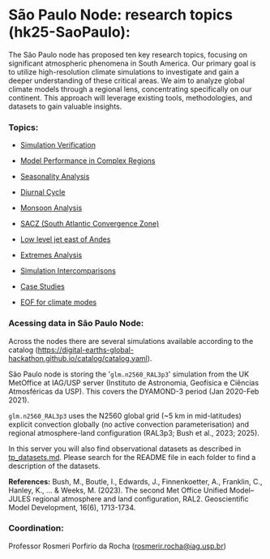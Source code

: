 # São Paulo Node: research topics (hk25-SaoPaulo):

The São Paulo node has proposed ten key research topics, focusing on significant atmospheric phenomena in South America. Our primary goal is to utilize high-resolution climate simulations to investigate and gain a deeper understanding of these critical areas. We aim to analyze global climate models through a regional lens, concentrating specifically on our continent. This approach will leverage existing tools, methodologies, and datasets to gain valuable insights.

### Topics: 
- [Simulation Verification](https://github.com/salvatirehbein/hk25-teams/blob/main/hk25-SaoPaulo/tp_verification_stats.md)
  
- [Model Performance in Complex Regions](https://github.com/salvatirehbein/hk25-teams/blob/main/hk25-SaoPaulo/tp_complex_region.md)

- [Seasonality Analysis](https://github.com/salvatirehbein/hk25-teams/blob/main/hk25-SaoPaulo/tp_seasonality.md)

- [Diurnal Cycle](https://github.com/salvatirehbein/hk25-teams/blob/main/hk25-SaoPaulo/tp_diurnal_cycle.md)

- [Monsoon Analysis](https://github.com/salvatirehbein/hk25-teams/blob/main/hk25-SaoPaulo/tp_monsoon.md)

- [SACZ (South Atlantic Convergence Zone)](https://github.com/salvatirehbein/hk25-teams/blob/main/hk25-SaoPaulo/tp_sacz.md)

- [Low level jet east of Andes](https://github.com/salvatirehbein/hk25-teams/blob/main/hk25-SaoPaulo/tp_llj.md)

- [Extremes Analysis](https://github.com/salvatirehbein/hk25-teams/blob/main/hk25-SaoPaulo/tp_extremes.md)

- [Simulation Intercomparisons](https://github.com/salvatirehbein/hk25-teams/blob/main/hk25-SaoPaulo/tp_intercomparisons.md)

- [Case Studies](https://github.com/salvatirehbein/hk25-teams/blob/main/hk25-SaoPaulo/tp_case_studies.md)

- [EOF for climate modes](https://github.com/salvatirehbein/hk25-teams/blob/main/hk25-SaoPaulo/tp_eof.md)


### Acessing data in São Paulo Node:
Across the nodes there are several simulations available according to the catalog (https://digital-earths-global-hackathon.github.io/catalog/catalog.yaml). 

São Paulo node is storing the '```glm.n2560_RAL3p3```' simulation from the UK MetOffice at IAG/USP server (Instituto de Astronomia, Geofísica e Ciências Atmosféricas da USP). This covers the DYAMOND-3 period (Jan 2020-Feb 2021). 

```glm.n2560_RAL3p3``` uses the N2560 global grid (~5 km in mid-latitudes) explicit convection globally (no active convection parameterisation) and regional atmosphere-land configuration (RAL3p3; Bush et al., 2023; 2025). 


In this server you will also find observational datasets as described in [tp_datasets.md](https://github.com/salvatirehbein/hk25-teams/blob/main/hk25-SaoPaulo/tp_datasets.md). Please search for the README file in each folder to find a description of the datasets. 

**References:** 
Bush, M., Boutle, I., Edwards, J., Finnenkoetter, A., Franklin, C., Hanley, K., ... & Weeks, M. (2023). The second Met Office Unified Model–JULES regional atmosphere and land configuration, RAL2. Geoscientific Model Development, 16(6), 1713-1734.


### Coordination: 
Professor Rosmeri Porfirio da Rocha (rosmerir.rocha@iag.usp.br)

